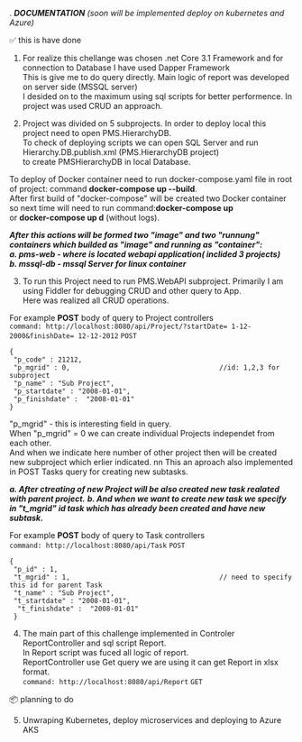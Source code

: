 .                                   ***DOCUMENTATION***
                       *(soon will be implemented deploy on kubernetes and Azure)*
   
   :white_check_mark: this is have done
   
   1. For realize this chellange was chosen .net Core 3.1 Framework and for connection to Database I have used Dapper Framework   
   This is give me to do query directly. Main logic of report was developed on server side (MSSQL server)  
   I desided on to the maximum using sql scripts for better performence. In project was used CRUD an approach.  
  
   2. Project was divided on 5 subprojects. In order to deploy local this project need to open PMS.HierarchyDB.  
   To  check of deploying scripts we can open SQL Server and run Hierarchy.DB.publish.xml (PMS.HierarchyDB project)  
   to create PMSHierarchyDB in local Database.  
  
   To  deploy of Docker container need to run docker-compose.yaml file in root of project: command **docker-compose up --build**.  
   After first build of "docker-compose" will be created two Docker container so next time will need to run command:**docker-compose up**  
   or **docker-compose up d** (without logs).
  
  ***After this actions will be formed two "image" and two "runnung" containers which builded as "image" and running as "container":  
      a. pms-web - where is located  webapi application( inclided 3 projects)  
      b. mssql-db - mssql Server for linux container***   

   3. To run this Project need to run PMS.WebAPI subproject.
   Primarily I am using Fiddler for debugging CRUD and other query to App.   
   Here was realized all CRUD operations.  

   For example  __POST__ body of query to Project controllers  
   ```command: http://localhost:8080/api/Project/?startDate= 1-12-2000&finishDate= 12-12-2012```
   ```POST```
   ```
   {     
    "p_code" : 21212,    
    "p_mgrid" : 0,                                     //id: 1,2,3 for subproject    
    "p_name" : "Sub Project",    
    "p_startdate" : "2008-01-01",    
    "p_finishdate" :  "2008-01-01"      
   } 
   ```
     
   "p_mgrid" - this is interesting field in query.  
    When "p_mgrid" = 0 we can create individual Projects independet from each other.  
    And when we indicate here number of other project then will be created new subproject which  erlier indicated. nn
    This an aproach  also implemented in POST Tasks query for creating new subtasks.  

   ***a. After ctreating  of new Project  will be also created  new task realated  with  parent project.*** 
   ***b. And when we want to create new task we specify in "t_mgrid" id task which has already been created and have new subtask.***  
    
   For example  __POST__ body of query to Task controllers   
   ```command: http://localhost:8080/api/Task```
   ```POST```
   ```
   {    
    "p_id" : 1,    
    "t_mgrid" : 1,                                     // need to specify this id for parent Task      
    "t_name" : "Sub Project",      
    "t_startdate" : "2008-01-01",      
     "t_finishdate" :  "2008-01-01"      
    }    
   ```
     
   4. The main part of this challenge implemented in Controler ReportController and sql script Report.  
   In Report script was fuced all logic of report.  
   ReportController use Get query we are using it can get Report in xlsx format.  
   ```command: http://localhost:8080/api/Report``` ```GET```

   :package:  planning to do
 
 5. Unwraping Kubernetes, deploy microservices and deploying to Azure AKS
    
    
  
 


